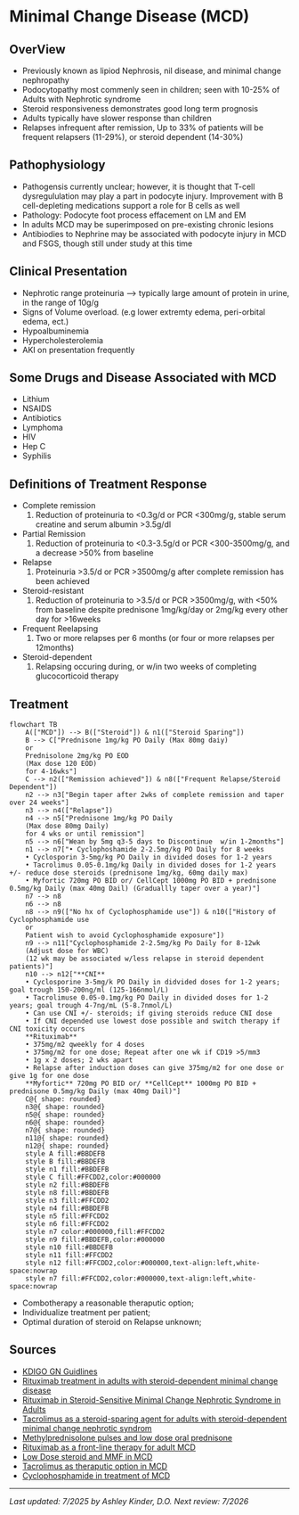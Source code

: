 # **Minimal Change Disease (MCD)** 
## **OverView**
 * Previously known as lipiod Nephrosis, nil disease, and minimal change nephropathy
 * Podocytopathy most commenly seen in children; seen with 10-25% of Adults with Nephrotic syndrome
 * Steroid responsiveness demonstrates good long term prognosis
 * Adults typically have slower response than children
 * Relapses infrequent after remission, Up to 33% of patients will be frequent relapsers (11-29%), or steroid dependent (14-30%) 
## **Pathophysiology** 
 * Pathogensis currently unclear; however, it is thought that T-cell dysregululation may play a part in podocyte injury. Improvement with B cell-depleting medications support a role for B cells as well
 * Pathology: Podocyte foot process effacement on LM and EM
 * In adults MCD may be superimposed on pre-existing chronic lesions
 * Antibiodies to Nephrine may be associated with podocyte injury in MCD and FSGS, though still under study at this time
## **Clinical Presentation**
 * Nephrotic range proteinuria --> typically large amount of protein in urine, in the range of 10g/g
 * Signs of Volume overload. (e.g lower extremty edema, peri-orbital edema, ect.)
 * Hypoalbuminemia
 * Hypercholesterolemia
 * AKI on presentation frequently
## **Some Drugs and Disease Associated with MCD**
 * Lithium
 * NSAIDS
 * Antibiotics
 * Lymphoma
 * HIV
 * Hep C
 * Syphilis
## **Definitions of Treatment Response**
 * Complete remission
    1. Reduction of proteinuria to <0.3g/d or PCR <300mg/g, stable serum creatine and serum albumin >3.5g/dl
 * Partial Remission
    1. Reduction of proteinuria to <0.3-3.5g/d or PCR <300-3500mg/g, and a decrease >50% from baseline
 * Relapse
    1. Proteinuria >3.5/d or PCR >3500mg/g after complete remission has been achieved
 * Steroid-resistant
    1. Reduction of proteinuria to >3.5/d or PCR >3500mg/g, with <50% from baseline despite prednisone 1mg/kg/day or 2mg/kg every other day for >16weeks
 * Frequent Reelapsing
    1. Two or more relapses per 6 months (or four or more relapses per 12months)
 * Steroid-dependent
    1. Relapsing occuring during, or w/in two weeks of completing glucocorticoid therapy
## **Treatment**
```mermaid
flowchart TB
    A(["MCD"]) --> B(["Steroid"]) & n1(["Steroid Sparing"])
    B --> C["Prednisone 1mg/kg PO Daily (Max 80mg daiy)
    or
    Prednisolone 2mg/kg PO EOD
    (Max dose 120 EOD)
    for 4-16wks"]
    C --> n2(["Remission achieved"]) & n8(["Frequent Relapse/Steroid Dependent"])
    n2 --> n3["Begin taper after 2wks of complete remission and taper over 24 weeks"]
    n3 --> n4(["Relapse"])
    n4 --> n5["Prednisone 1mg/kg PO Daily
    (Max dose 80mg Daily)
    for 4 wks or until remission"]
    n5 --> n6["Wean by 5mg q3-5 days to Discontinue  w/in 1-2months"]
    n1 --> n7["• Cyclophoshamide 2-2.5mg/kg PO Daily for 8 weeks
    • Cyclosporin 3-5mg/kg PO Daily in divided doses for 1-2 years
    • Tacrolimus 0.05-0.1mg/kg Daily in divided doses for 1-2 years +/- reduce dose steroids (prednisone 1mg/kg, 60mg daily max)
    • Myfortic 720mg PO BID or/ CellCept 1000mg PO BID + prednisone 0.5mg/kg Daily (max 40mg Dail) (Graduallly taper over a year)"]
    n7 --> n8
    n6 --> n8
    n8 --> n9(["No hx of Cyclophosphamide use"]) & n10(["History of Cyclophosphamide use
    or
    Patient wish to avoid Cyclophosphamide exposure"])
    n9 --> n11["Cyclophosphamide 2-2.5mg/kg Po Daily for 8-12wk
    (Adjust dose for WBC)
    (12 wk may be associated w/less relapse in steroid dependent patients)"]
    n10 --> n12["**CNI**
    • Cyclosporine 3-5mg/k PO Daily in didvided doses for 1-2 years; goal trough 150-200ng/ml (125-166nmol/L)
    • Tacrolimuse 0.05-0.1mg/kg PO Daily in divided doses for 1-2 years; goal trough 4-7ng/mL (5-8.7nmol/L)
    • Can use CNI +/- steroids; if giving steroids reduce CNI dose
    • If CNI depended use lowest dose possible and switch therapy if CNI toxicity occurs
    **Rituximab**
    • 375mg/m2 qweekly for 4 doses
    • 375mg/m2 for one dose; Repeat after one wk if CD19 >5/mm3
    • 1g x 2 doses; 2 wks apart
    • Relapse after induction doses can give 375mg/m2 for one dose or give 1g for one dose
    **Myfortic** 720mg PO BID or/ **CellCept** 1000mg PO BID + prednisone 0.5mg/kg Daily (max 40mg Dail)"]
    C@{ shape: rounded}
    n3@{ shape: rounded}
    n5@{ shape: rounded}
    n6@{ shape: rounded}
    n7@{ shape: rounded}
    n11@{ shape: rounded}
    n12@{ shape: rounded}
    style A fill:#BBDEFB
    style B fill:#BBDEFB
    style n1 fill:#BBDEFB
    style C fill:#FFCDD2,color:#000000
    style n2 fill:#BBDEFB
    style n8 fill:#BBDEFB
    style n3 fill:#FFCDD2
    style n4 fill:#BBDEFB
    style n5 fill:#FFCDD2
    style n6 fill:#FFCDD2
    style n7 color:#000000,fill:#FFCDD2
    style n9 fill:#BBDEFB,color:#000000
    style n10 fill:#BBDEFB
    style n11 fill:#FFCDD2
    style n12 fill:#FFCDD2,color:#000000,text-align:left,white-space:nowrap
    style n7 fill:#FFCDD2,color:#000000,text-align:left,white-space:nowrap
```
* Combotherapy a reasonable theraputic option;
* Individualize treatment per patient; 
* Optimal duration of steroid on Relapse unknown;
## **Sources**
* [KDIGO GN Guidlines](https://kdigo.org/guidelines/gd/)
* [Rituximab treatment in adults with steroid-dependent minimal change disease](https://www.sciencedirect.com/science/article/pii/S0085253815557712)
* [Rituximab in Steroid-Sensitive Minimal Change Nephrotic Syndrome in Adults](https://karger.com/books/book/133/chapter-abstract/5070296/Rituximab-as-a-Therapeutic-Option-for-Steroid?redirectedFrom=fulltext)
* [Tacrolimus as a steroid-sparing agent for adults with steroid-dependent minimal change nephrotic syndrom](https://academic.oup.com/ndt/article-abstract/23/6/1919/1874422?redirectedFrom=fulltext)
* [Methylprednisolone pulses and low dose oral prednisone](https://www.bmj.com/content/291/6505/1305)
* [Rituximab as a front-line therapy for adult MCD](https://www.oncotarget.com/article/25612/text/)
* [Low Dose steroid and MMF in MCD](https://www.sciencedirect.com/science/article/pii/S0085253818305866)
* [Tacrolimus as theraputic option in MCD](https://academic.oup.com/ndt/article-abstract/23/6/1919/1874422?redirectedFrom=fulltext)
* [Cyclophosphamide in treatment of MCD](https://www.scopus.com/pages/publications/0018377671)
---
*Last updated: 7/2025 by Ashley Kinder, D.O.*
*Next review: 7/2026*
